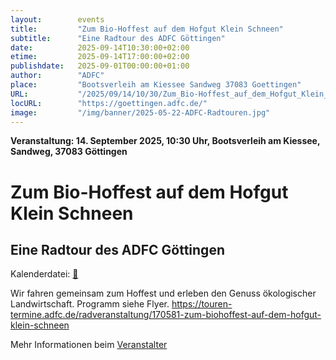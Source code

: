 ```yaml
---
layout:        events
title:         "Zum Bio-Hoffest auf dem Hofgut Klein Schneen"
subtitle:      "Eine Radtour des ADFC Göttingen"
date:          2025-09-14T10:30:00+02:00
etime:         2025-09-14T17:00:00+02:00
publishdate:   2025-09-01T00:00:00+01:00
author:        "ADFC"
place:         "Bootsverleih am Kiessee Sandweg 37083 Goettingen"
URL:           "/2025/09/14/10/30/Zum_Bio-Hoffest_auf_dem_Hofgut_Klein_Schneen"
locURL:        "https://goettingen.adfc.de/"
image:         "/img/banner/2025-05-22-ADFC-Radtouren.jpg"
---
```


**Veranstaltung: 14. September 2025, 10:30 Uhr, Bootsverleih am Kiessee, Sandweg, 37083 Göttingen**

Zum Bio-Hoffest auf dem Hofgut Klein Schneen
===========

Eine Radtour des ADFC Göttingen
-----------


Kalenderdatei: [📆](/ics/2025-09-14_10-30_zum_bio-hoffest_auf_dem_hofgut_klein_schneen.ics)

Wir fahren gemeinsam zum Hoffest und erleben den Genuss ökologischer Landwirtschaft. Programm siehe Flyer.
https://touren-termine.adfc.de/radveranstaltung/170581-zum-biohoffest-auf-dem-hofgut-klein-schneen

Mehr Informationen beim [Veranstalter](https://goettingen.adfc.de/)

